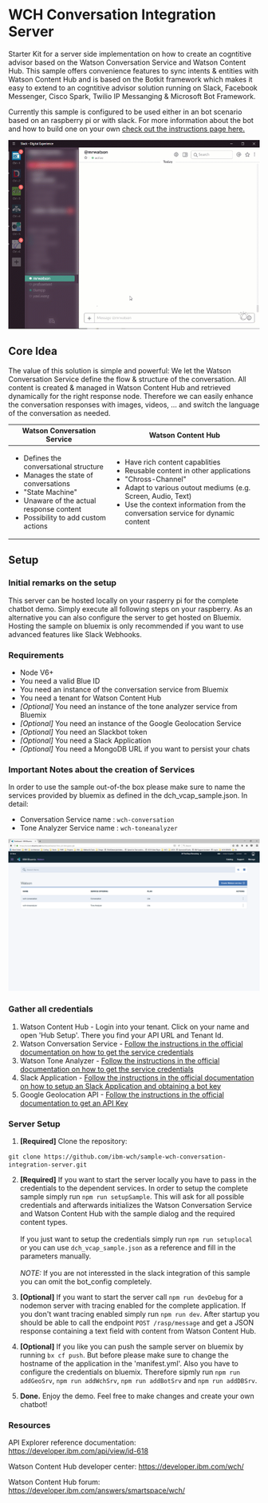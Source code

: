 # WCH Conversation Integration Server

Starter Kit for a server side implementation on how to create an cogntitive advisor based on the Watson Conversation Service and Watson Content Hub. This sample offers convenience features to sync intents & entities with Watson Content Hub and is based on the Botkit framework which makes it easy to extend to an cogntitive advisor solution running on Slack, Facebook Messenger, Cisco Spark, Twilio IP Messanging & Microsoft Bot Framework.

Currently this sample is configured to be used either in an bot scenario based on an raspberry pi or with slack. For more information about the bot and how to build one on your own [check out the instructions page here.](https://my.digitalexperience.ibm.com/58b9043c-6075-4fde-8090-ea22d9890922/mtl-website/index.html)

![Slack Sample](/doc/SlackSampe_Min.gif)

## Core Idea
The value of this solution is simple and powerful: We let the Watson Conversation Service define the flow & structure of the conversation. All content is created & managed in Watson Content Hub and retrieved dynamically for the right response node. Therefore we can easily enhance the conversation responses with images, videos, ... and switch the language of the conversation as needed.

| Watson Conversation Service | Watson Content Hub |
|---|---|
|  <ul><li>Defines the conversational structure</li><li>Manages the state of conversations</li><li>"State Machine"</li><li>Unaware of the actual response content</li><li>Possibility to add custom actions</li></ul> | <ul><li>Have rich content capablities</li><li>Reusable content in other applications</li><li>"Chross-Channel"</li><li>Adapt to various outout mediums (e.g. Screen, Audio, Text)</li><li>Use the context information from the conversation service for dynamic content</li></ul> |

## Setup

### Initial remarks on the setup
This server can be hosted locally on your rasperry pi for the complete chatbot demo. Simply execute all following steps on your raspberry. As an alternative you can also configure the server to get hosted on Bluemix. Hosting the sample on bluemix is only recommended if you want to use advanced features like Slack Webhooks.

### Requirements
- Node V6+
- You need a valid Blue ID
- You need an instance of the conversation service from Bluemix
- You need a tenant for Watson Content Hub
- *[Optional]* You need an instance of the tone analyzer service from Bluemix
- *[Optional]* You need an instance of the Google Geolocation Service
- *[Optional]* You need an Slackbot token
- *[Optional]* You need a Slack Application
- *[Optional]* You need a MongoDB URL if you want to persist your chats

### Important Notes about the creation of Services
In order to use the sample out-of-the box please make sure to name the  services provided by bluemix as defined in the dch_vcap_sample.json. In detail:
- Conversation Service name : `wch-conversation`
- Tone Analyzer Service name : `wch-toneanalyzer`

![Bluemix Services Image](/doc/4%20-%20Created%20Services.PNG)

### Gather all credentials
1. Watson Content Hub - Login into your tenant. Click on your name and open 'Hub Setup'. There you find your API URL and Tenant Id. 
2. Watson Conversation Service - [Follow the instructions in the official documentation on how to get the service credentials][bluemixapi]
3. Watson Tone Analyzer - [Follow the instructions in the official documentation on how to get the service credentials][bluemixapi]
4. Slack Application - [Follow the instructions in the official documentation on how to setup an Slack Application and obtaining a bot key][slackapi]
5. Google Geolocation API - [Follow the instructions in the official documentation to get an API Key][geoapi]

[bluemixapi]:https://www.ibm.com/watson/developercloud/doc/common/getting-started-credentials.html
[slackapi]:https://api.slack.com/slack-apps
[geoapi]:https://developers.google.com/maps/documentation/geolocation/get-api-key

### Server Setup
1. **[Required]** Clone the repository:
```
git clone https://github.com/ibm-wch/sample-wch-conversation-integration-server.git
```

2. **[Required]** If you want to start the server locally you have to pass in the credentials to the dependent services. In order to setup the complete sample simply run `npm run setupSample`. This will ask for all possible credentials and afterwards initializes the Watson Conversation Service and Watson Content Hub with the sample dialog and the required content types.<br/><br/>If you just want to setup the credentials simply run `npm run setuplocal` or you can use `dch_vcap_sample.json` as a reference and fill in the parameters manually.<br/><br/>*NOTE:* If you are not interessted in the slack integration of this sample you can omit the bot_config completely.

3. **[Optional]** If you want to start the server call `npm run devDebug` for a nodemon server with tracing enabled for the complete application. If you don't want tracing enabled simply run `npm run dev`. After startup you should be able to call the endpoint `POST /rasp/message` and get a JSON response containing a text field with content from Watson Content Hub.

4. **[Optional]** If you like you can push the sample server on bluemix by running `bx cf push`. But before please make sure to change the hostname of the application in the 'manifest.yml'. Also you have to configure the credentials on bluemix. Therefore sipmly run `npm run addGeoSrv`, `npm run addWchSrv`, `npm run addBotSrv` and `npm run addDBSrv`.

5. **Done.** Enjoy the demo. Feel free to make changes and create your own chatbot!  

### Resources

API Explorer reference documentation: https://developer.ibm.com/api/view/id-618

Watson Content Hub developer center: https://developer.ibm.com/wch/

Watson Content Hub forum: https://developer.ibm.com/answers/smartspace/wch/
